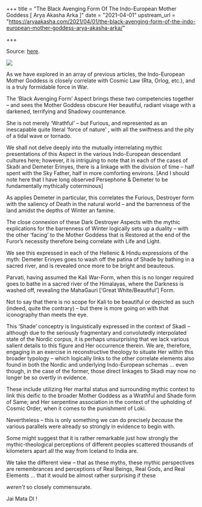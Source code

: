 +++
title = "The Black Avenging Form Of The Indo-European Mother Goddess [ Arya Akasha Arka ]"
date = "2021-04-01"
upstream_url = "https://aryaakasha.com/2021/04/01/the-black-avenging-form-of-the-indo-european-mother-goddess-arya-akasha-arka/"

+++

Source: [here](https://aryaakasha.com/2021/04/01/the-black-avenging-form-of-the-indo-european-mother-goddess-arya-akasha-arka/).

![](https://aryaakasha.files.wordpress.com/2021/04/arya-akasha-avenging-form-of-the-goddess.png?w=800)

As we have explored in an array of previous articles, the Indo-European Mother Goddess is closely correlate with Cosmic Law (Rta, Orlog, etc.), and is a truly formidable force in War.

The ‘Black Avenging Form’ Aspect brings these two competencies together – and sees the Mother Goddess obscure Her beautiful, radiant visage with a darkened, terrifying and Shadowy countenance.

She is not merely ‘Wrathful’ – but Furious, and represented as an inescapable quite literal ‘force of nature’ , with all the swiftness and the pity of a tidal wave or tornado.

We shall not delve deeply into the mutually interrelating mythic presentations of this Aspect in the various Indo-European descendant cultures here; however, it is intriguing to note that in each of the cases of Skaði and Demeter Erinyes, there is a linkage with the division of time – half spent with the Sky Father, half in more comforting environs. \[And I should note here that I have long observed Persephone & Demeter to be fundamentally mythically coterminous\]

As applies Demeter in particular, this correlates the Furious, Destroyer form with the saliency of Death in the natural world – and the barrenness of the land amidst the depths of Winter an famine.

The close connexion of these Dark Destroyer Aspects with the mythic explications for the barrenness of Winter logically sets up a duality – with the other ‘facing’ to the Mother Goddess that is Restored at the end of the Furor’s necessity therefore being correlate with Life and Light.

We see this expressed in each of the Hellenic & Hindu expressions of the myth: Demeter Erinyes goes to wash off the patina of Shade by bathing in a sacred river, and is revealed once more to be bright and beauteous.

Parvati, having assumed the Kali War-Form, when this is no longer required goes to bathe in a sacred river of the Himalayas, where the Darkness is washed off, revealing the MahaGauri \[‘Great White/Beautiful’\] Form.

Not to say that there is no scope for Kali to be beautiful or depicted as such (indeed, quite the contrary) – but there is more going on with that iconography than meets the eye.

This ‘Shade’ conceptry is linguistically expressed in the context of Skadi – although due to the seriously fragmentary and convolutedly interpolated state of the Nordic corpus, it is perhaps unsurprising that we lack various salient details to this figure and Her occurrence therein. We are, therefore, engaging in an exercise in reconstructive theology to situate Her within this broader typology – which logically links to the other correlate elements also found in both the Nordic and underlying Indo-European schemas … even though, in the case of the former, those direct linkages to Skadi may now no longer be so overtly in evidence.

These include utilizing Her marital status and surrounding mythic context to link this deific to the broader Mother Goddess as a Wrathful and Shade form of Same; and Her serpentine association in the context of the upholding of Cosmic Order, when it comes to the punishment of Loki.

Nevertheless – this is only something we can do precisely *because* the various parallels were already so strongly in evidence to begin with.

Some might suggest that it is rather remarkable just how strongly the mythic-theological perceptions of different peoples scattered thousands of kilometers apart all the way from Iceland to India are.

We take the different view – that as these myths, these mythic perspectives are remembrances and perceptions of Real Beings, Real Gods, and Real Elements … that it would be almost rather surprising if these

*weren’t* so closely commensurate.

Jai Mata DI !